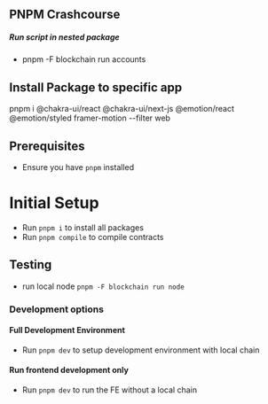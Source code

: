 
## PNPM Crashcourse

##### Run script in nested package
- pnpm -F blockchain run accounts

## Install Package to specific app
pnpm i @chakra-ui/react @chakra-ui/next-js @emotion/react @emotion/styled framer-motion --filter web




## Prerequisites
- Ensure you have `pnpm` installed

# Initial Setup

- Run `pnpm i` to install all packages
- Run `pnpm compile` to compile contracts


## Testing



- run local node `pnpm -F blockchain run node`

### Development options

#### Full Development Environment
- Run `pnpm dev` to setup development environment with local chain

#### Run frontend development only
- Run `pnpm dev` to run the FE without a local chain